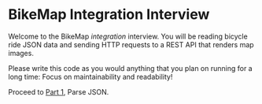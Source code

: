 # BikeMap Integration Interview

Welcome to the BikeMap *integration* interview.
You will be reading bicycle ride JSON data
and sending HTTP requests to a REST API
that renders map images.

Please write this code as you would anything
that you plan on running for a long time:
Focus on maintainability and readability!

Proceed to [Part 1](../../issues/4), Parse JSON.
